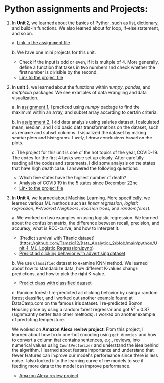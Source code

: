 # Python assignments and Projects:

1. In **Unit 2**, we learned about the basics of Python, such as list, dictionary, and build-in functions. We also learned about for loop, if-else statement, and so on. 

   a. [Link to the assignment file](https://github.com/Tamzid12/Data_Analytics_2/tree/main/python)
   
   b. We have one mini projects for this unit.
      - Check if the input is odd or even, if it is multiple of 4. More generally, define a function that takes in two numbers and check whether the first number is divisible by the second. 
      - [Link to the project file](https://github.com/Tamzid12/Data_Analytics_2/blob/main/python/Unit2_Mini_Project.ipynb)
      
2. In **unit 3**, we learned about the functions within *numpy*, *pandas*, and *matplotlib* packages. We see examples of data wrangling and data visualization. 
   
   a. In [assignment 1](https://github.com/Tamzid12/Data_Analytics_2/blob/main/python/Unit3_NumPy_Assignment_1.ipynb), I practiced using *numpy* package to find the maximum within an array, and subset array according to certain criteria. 
   
   b. In [assignment 2](https://github.com/Tamzid12/Data_Analytics_2/blob/main/python/Unit3_Python_Advanced_Pandas_DataWrangling_Assignment.ipynb), I did data analysis using salaries dataset. I calculated mean, median, and I did basic data transformations on the dataset, such as rename and subset columns. I visualized the dataset by making scatter plots and histograms. Lastly, I draw conclusions based on the plots. 
   
   c. The project for this unit is one of the hot topics of the year, COVID-19. The codes for the first 4 tasks were set up clearly. After carefully reading all the codes and statements, I did some analysis on the states that have high death case. I answered the following questions:
   
      - Which five states have the highest number of death?
      - Analysis of COVID 19 in the 5 states since December 22nd. 
      - [Link to the project file](https://github.com/Tamzid12/Data_Analytics_2/blob/main/python/Unit3_Mini_Project_Covid19.pptx)
3. In **Unit 4**, we learned about Machine Learning. More specifically, we learned various ML methods such as *linear regression*, *logistic regression*, *K-Nearest Neighbors*, *decision trees*, and *random forest*.
   
   a. We worked on two examples on using logistic regression. We learned about the confusion matrix, the difference between recall, precision, and accuracy, what is ROC-curve, and how to interpret it.    
   
      - [Predict survival with Titanic dataset]
 (https://github.com/Tamzid12/Data_Analytics_2/blob/main/python/Unit_4_ML_Logistic_Regression.ipynb)
      - [Predict ad clicking behavior with advertising dataset](https://github.com/Tamzid12/Data_Analytics_2/blob/main/python/Machine_Learning_Logistic_Regression_Guided_Project.ipynb)
      
   b. We use `Classified` dataset to examine KNN method. We learned about how to standardize data, how different K-values change predictions, and how to pick the right K-value.
      - [Predict class with classified dataset](https://github.com/Tamzid12/Data_Analytics_2/blob/main/python/Unit_4_ML_KNN_Assignment.ipynb)
     
   c. Random forest: I re-predicted ad clicking behavior by using a random forest classifier, and I worked out another example found at DataCamp.com on the famous iris dataset. I re-predicted Boston Housing price by using a random forest regressor and got $R^2$ = 0.87 (significantly better than other methods). I worked on another example of predicting temperature. 
   
   We worked on **Amazon Alexa review project**. From this project, I learned about how to do one-hot encoding using `get_dummies`, and how to convert a column that contains sentences, e.g., reviews,  into numerical values using `CountVectorizer` and understand the idea behind the algorithm. I learned about feature importance and understand that fewer features can improve our model's performance since there is less noise. I also looked into the learning curve of my models to see if feeding more data to the model can improve performance. 
      - [Amazon Alexa review project](https://github.com/Tamzid12/Data_Analytics_2/blob/main/python/Amazon_AlexaMachine_Learning_RandomForest_Classifications_Project.ipynb)
